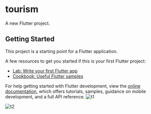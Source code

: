 # tourism

A new Flutter project.

## Getting Started

This project is a starting point for a Flutter application.

A few resources to get you started if this is your first Flutter project:

- [Lab: Write your first Flutter app](https://docs.flutter.dev/get-started/codelab)
- [Cookbook: Useful Flutter samples](https://docs.flutter.dev/cookbook)

For help getting started with Flutter development, view the
[online documentation](https://docs.flutter.dev/), which offers tutorials,
samples, guidance on mobile development, and a full API reference.
![t1](https://github.com/zeeshan2233/Travel-App-UI/assets/136428209/939a1271-681f-4ebc-9508-95aaca187b37)

![t2](https://github.com/zeeshan2233/Travel-App-UI/assets/136428209/c7686310-1258-424f-a4c2-c279a53ddd4c)
